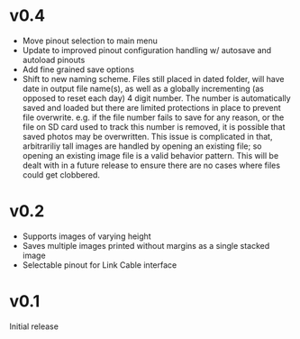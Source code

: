 # v0.4
- Move pinout selection to main menu
- Update to improved pinout configuration handling w/ autosave and autoload pinouts
- Add fine grained save options
- Shift to new naming scheme. Files still placed in dated folder, will have date in output file name(s), as well as a globally incrementing (as opposed to reset each day) 4 digit number. The number is automatically saved and loaded but there are limited protections in place to prevent file overwrite. e.g. if the file number fails to save for any reason, or the file on SD card used to track this number is removed, it is possible that saved photos may be overwritten. This issue is complicated in that, arbitrariliy tall images are handled by opening an existing file; so opening an existing image file is a valid behavior pattern. This will be dealt with in a future release to ensure there are no cases where files could get clobbered.

# v0.2
- Supports images of varying height
- Saves multiple images printed without margins as a single stacked image
- Selectable pinout for Link Cable interface

# v0.1
Initial release
